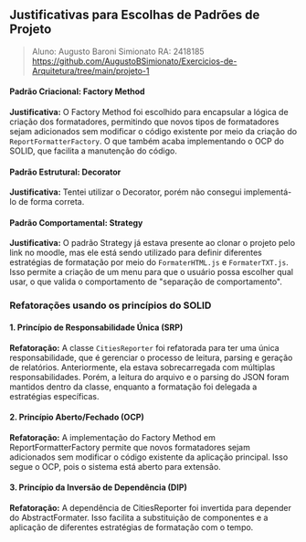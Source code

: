## Justificativas para Escolhas de Padrões de Projeto
> Aluno: Augusto Baroni Simionato RA: 2418185
> https://github.com/AugustoBSimionato/Exercicios-de-Arquitetura/tree/main/projeto-1

#### Padrão Criacional: Factory Method
**Justificativa:**
O Factory Method foi escolhido para encapsular a lógica de criação dos formatadores, permitindo que novos tipos de formatadores sejam adicionados sem modificar o código existente por meio da criação do `ReportFormatterFactory`. O que também acaba implementando o OCP do SOLID, que facilita a manutenção do código.

#### Padrão Estrutural: Decorator
**Justificativa:**
Tentei utilizar o Decorator, porém não consegui implementá-lo de forma correta.

#### Padrão Comportamental: Strategy
**Justificativa:**
O padrão Strategy já estava presente ao clonar o projeto pelo link no moodle, mas ele está sendo utilizado para definir diferentes estratégias de formatação por meio do `FormaterHTML.js` e `FormaterTXT.js`. Isso permite a criação de um menu para que o usuário possa escolher qual usar, o que valida o comportamento de "separação de comportamento".

### Refatorações usando os princípios do SOLID

#### 1. Princípio de Responsabilidade Única (SRP)
**Refatoração:**
A classe `CitiesReporter` foi refatorada para ter uma única responsabilidade, que é gerenciar o processo de leitura, parsing e geração de relatórios. Anteriormente, ela estava sobrecarregada com múltiplas responsabilidades. Porém, a leitura do arquivo e o parsing do JSON foram mantidos dentro da classe, enquanto a formatação foi delegada a estratégias específicas.

#### 2. Princípio Aberto/Fechado (OCP)
**Refatoração:**
A implementação do Factory Method em ReportFormatterFactory permite que novos formatadores sejam adicionados sem modificar o código existente da aplicação principal. Isso segue o OCP, pois o sistema está aberto para extensão.

#### 3. Princípio da Inversão de Dependência (DIP)
**Refatoração:**
A dependência de CitiesReporter foi invertida para depender do AbstractFormater. Isso facilita a substituição de componentes e a aplicação de diferentes estratégias de formatação com o tempo.
